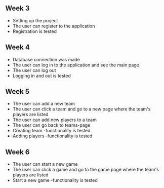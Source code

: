## Week 3

- Setting up the project
- The user can register to the application
- Registration is tested

## Week 4

- Database connection was made
- The user can log in to the application and see the main page
- The user can log out
- Logging in and out is tested

## Week 5

- The user can add a new team
- The user can click a team and go to a new page where the team's players are listed
- The user can add new players to a team
- The user can go back to teams-page
- Creating team -functionality is tested
- Adding players -functionality is tested

## Week 6

- The user can start a new game
- The user can click a game and go to the game page where the team's players are listed
- Start a new game -functionality is tested
